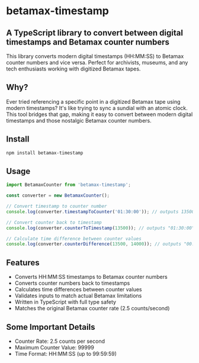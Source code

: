 # betamax-timestamp
## A TypeScript library to convert between digital timestamps and Betamax counter numbers

This library converts modern digital timestamps (HH:MM:SS) to Betamax counter numbers and vice versa. Perfect for archivists, museums, and any tech enthusiasts working with digitized Betamax tapes.

## Why?
Ever tried referencing a specific point in a digitized Betamax tape using modern timestamps? It's like trying to sync a sundial with an atomic clock. This tool bridges that gap, making it easy to convert between modern digital timestamps and those nostalgic Betamax counter numbers.

## Install
```bash
npm install betamax-timestamp
```

## Usage
```typescript
import BetamaxCounter from 'betamax-timestamp';

const converter = new BetamaxCounter();

// Convert timestamp to counter number
console.log(converter.timestampToCounter('01:30:00')); // outputs 13500

// Convert counter back to timestamp
console.log(converter.counterToTimestamp(13500)); // outputs "01:30:00"

// Calculate time difference between counter values
console.log(converter.counterDifference(13500, 14000)); // outputs "00:03:20"
```

## Features
- Converts HH:MM:SS timestamps to Betamax counter numbers
- Converts counter numbers back to timestamps
- Calculates time differences between counter values
- Validates inputs to match actual Betamax limitations
- Written in TypeScript with full type safety
- Matches the original Betamax counter rate (2.5 counts/second)

## Some Important Details
- Counter Rate: 2.5 counts per second
- Maximum Counter Value: 99999
- Time Format: HH:MM:SS (up to 99:59:59)

